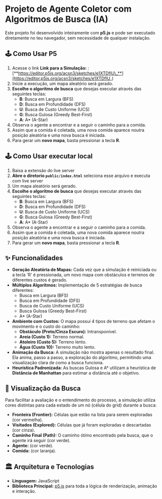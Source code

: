 # Projeto de Agente Coletor com Algoritmos de Busca (IA)

Este projeto foi desenvolvido inteiramente com **p5.js** e pode ser executado diretamente no teu navegador, sem necessidade de qualquer instalação.

## 🕹️ Como Usar P5

1. Acesse o link **Link para a Simulação:** :
[**https://editor.p5js.org/acsn3/sketches/e1XTDflU\_**](https://editor.p5js.org/acsn3/sketches/e1XTDflU_)
2.  Inicie a execução, um mapa aleatório será gerado.
3.  **Escolhe o algoritmo de busca** que desejas executar através das seguintes teclas:
    - **B**: Busca em Largura (BFS)
    - **D**: Busca em Profundidade (DFS)
    - **U**: Busca de Custo Uniforme (UCS)
    - **G**: Busca Gulosa (Greedy Best-First)
    - **A**: A\* (A-Star)
4.  Observa o agente a encontrar e a seguir o caminho para a comida.
5.  Assim que a comida é coletada, uma nova comida aparece noutra posição aleatória e uma nova busca é iniciada.
6.  Para gerar um **novo mapa**, basta pressionar a tecla **R**.

## 🕹️ Como Usar executar local

1.   Baixa a extensão do live server
1.  **Abre o diretorio `public/index.html`** seleciona esse arquivo e executa com live server
2.  Um mapa aleatório será gerado.
3.  **Escolhe o algoritmo de busca** que desejas executar através das seguintes teclas:
    - **B**: Busca em Largura (BFS)
    - **D**: Busca em Profundidade (DFS)
    - **U**: Busca de Custo Uniforme (UCS)
    - **G**: Busca Gulosa (Greedy Best-First)
    - **A**: A\* (A-Star)
4.  Observa o agente a encontrar e a seguir o caminho para a comida.
5.  Assim que a comida é coletada, uma nova comida aparece noutra posição aleatória e uma nova busca é iniciada.
6.  Para gerar um **novo mapa**, basta pressionar a tecla **R**.

## ✨ Funcionalidades

- **Geração Aleatória de Mapas:** Cada vez que a simulação é reiniciada ou a tecla 'R' é pressionada, um novo mapa com obstáculos e terrenos de diferentes custos é gerado.
- **Múltiplos Algoritmos:** Implementação de 5 estratégias de busca diferentes:
  - Busca em Largura (BFS)
  - Busca em Profundidade (DFS)
  - Busca de Custo Uniforme (UCS)
  - Busca Gulosa (Greedy Best-First)
  - A\* (A-Star)
- **Ambiente com Custos:** O mapa possui 4 tipos de terreno que afetam o movimento e o custo do caminho:
  - **Obstáculo (Preto/Cinza Escuro):** Intransponível.
  - **Areia (Custo 1):** Terreno normal.
  - **Atoleiro (Custo 5):** Terreno lento.
  - **Água (Custo 10):** Terreno muito lento.
- **Animação da Busca:** A simulação não mostra apenas o resultado final. Ela anima, passo a passo, a exploração do algoritmo, permitindo uma visualização clara de como a busca funciona.
- **Heurística Padronizada:** As buscas Gulosa e A\* utilizam a heurística de **Distância de Manhattan** para estimar a distância até o objetivo.

## 🎨 Visualização da Busca

Para facilitar a avaliação e o entendimento do processo, a simulação utiliza cores distintas para cada estado de um nó (célula do grid) durante a busca:

- **Fronteira (Frontier):** Células que estão na lista para serem exploradas (cor vermelha).
- **Visitados (Explored):** Células que já foram exploradas e descartadas (cor cinza).
- **Caminho Final (Path):** O caminho ótimo encontrado pela busca, que o agente irá seguir (cor verde).
- **Agente:** (cor verde).
- **Comida:** (cor laranja).

## 🏛️ Arquitetura e Tecnologias

- **Linguagem:** JavaScript
- **Biblioteca Principal:** [p5.js](https://p5js.org/) para toda a lógica de renderização, animação e interação.
